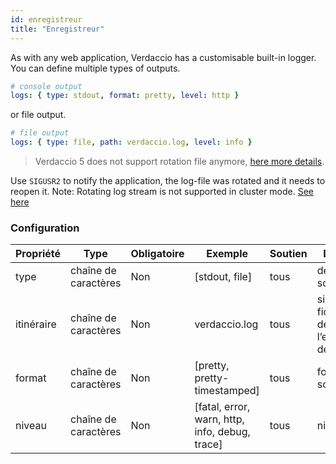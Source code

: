 ```yaml
---
id: enregistreur
title: "Enregistreur"
---
```


As with any web application, Verdaccio has a customisable built-in logger. You can define multiple types of outputs.

```yaml
# console output
logs: { type: stdout, format: pretty, level: http }
```

or file output.

```yaml
# file output
logs: { type: file, path: verdaccio.log, level: info }
```

> Verdaccio 5 does not support rotation file anymore, [here more details](https://verdaccio.org/blog/2021/04/14/verdaccio-5-migration-guide#pinojs-is-the-new-logger).

Use `SIGUSR2` to notify the application, the log-file was rotated and it needs to reopen it. Note: Rotating log stream is not supported in cluster mode. [See here](https://github.com/trentm/node-bunyan#stream-type-rotating-file)

### Configuration

| Propriété  | Type                 | Obligatoire | Exemple                                        | Soutien | Description                                                    |
| ---------- | -------------------- | ----------- | ---------------------------------------------- | ------- | -------------------------------------------------------------- |
| type       | chaîne de caractères | Non         | [stdout, file]                                 | tous    | définir la sortie                                              |
| itinéraire | chaîne de caractères | Non         | verdaccio.log                                  | tous    | si le type est fichier, définissez l’emplacement de ce fichier |
| format     | chaîne de caractères | Non         | [pretty, pretty-timestamped]                   | tous    | format de la sortie                                            |
| niveau     | chaîne de caractères | Non         | [fatal, error, warn, http, info, debug, trace] | tous    | niveau détaillé                                                |